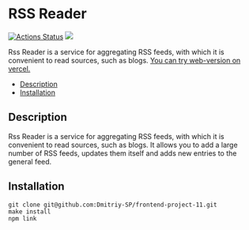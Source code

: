# RSS Reader

[![Actions Status](https://github.com/Dmitriy-SP/frontend-project-11/workflows/hexlet-check/badge.svg)](https://github.com/Dmitriy-SP/frontend-project-11/actions)
<a href="https://codeclimate.com/github/Dmitriy-SP/frontend-project-11/maintainability"><img src="https://api.codeclimate.com/v1/badges/a19e4fcf907f8493a4c1/maintainability" /></a>

Rss Reader is a service for aggregating RSS feeds, with which it is convenient to read sources, such as blogs.
<a href="https://frontend-project-11-inky.vercel.app/">You can try web-version on vercel.</a>

- [Description](#Description)
- [Installation](#Installation)

## Description

Rss Reader is a service for aggregating RSS feeds, with which it is convenient to read sources, such as blogs.
It allows you to add a large number of RSS feeds, updates them itself and adds new entries to the general feed.

## Installation

```
git clone git@github.com:Dmitriy-SP/frontend-project-11.git
make install
npm link
```
